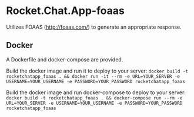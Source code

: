 # Rocket.Chat.App-foaas

Utilizes FOAAS (http://foaas.com/) to generate an appropriate response.

## Docker
A Dockerfile and docker-compose are provided.

Build the docker image and run it to deploy to your server:
`docker build -t rocketchatapp_foaas . && docker run -it --rm -e URL=YOUR_SERVER -e USERNAME=YOUR_USERNAME -e PASSWORD=YOUR_PASSWORD rocketchatapp_foaas`

Build the docker image and run docker-compose to deploy to your server:
`docker build -t rocketchatapp_foaas . && docker-compose run --rm -e URL=YOUR_SERVER -e USERNAME=YOUR_USERNAME -e PASSWORD=YOUR_PASSWORD rocketchatapp_foaas`
